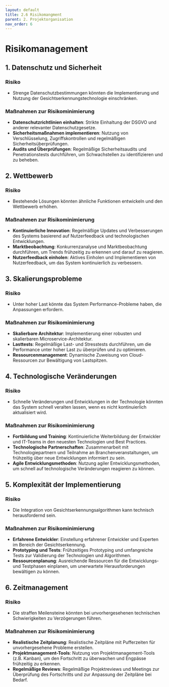 ```yaml
---
layout: default
title: 2.6 Risikomangment
parent: 2. Projektorganisation
nav_order: 6
---
```

# Risikomanagement

## 1. Datenschutz und Sicherheit

### Risiko
- Strenge Datenschutzbestimmungen könnten die Implementierung und Nutzung der Gesichtserkennungstechnologie einschränken.

### Maßnahmen zur Risikominimierung
- **Datenschutzrichtlinien einhalten**: Strikte Einhaltung der DSGVO und anderer relevanter Datenschutzgesetze.
- **Sicherheitsmaßnahmen implementieren**: Nutzung von Verschlüsselung, Zugriffskontrollen und regelmäßigen Sicherheitsüberprüfungen.
- **Audits und Überprüfungen**: Regelmäßige Sicherheitsaudits und Penetrationstests durchführen, um Schwachstellen zu identifizieren und zu beheben.

## 2. Wettbewerb

### Risiko
- Bestehende Lösungen könnten ähnliche Funktionen entwickeln und den Wettbewerb erhöhen.

### Maßnahmen zur Risikominimierung
- **Kontinuierliche Innovation**: Regelmäßige Updates und Verbesserungen des Systems basierend auf Nutzerfeedback und technologischen Entwicklungen.
- **Marktbeobachtung**: Konkurrenzanalyse und Marktbeobachtung durchführen, um Trends frühzeitig zu erkennen und darauf zu reagieren.
- **Nutzerfeedback einholen**: Aktives Einholen und Implementieren von Nutzerfeedback, um das System kontinuierlich zu verbessern.

## 3. Skalierungsprobleme

### Risiko
- Unter hoher Last könnte das System Performance-Probleme haben, die Anpassungen erfordern.

### Maßnahmen zur Risikominimierung
- **Skalierbare Architektur**: Implementierung einer robusten und skalierbaren Microservice-Architektur.
- **Lasttests**: Regelmäßige Last- und Stresstests durchführen, um die Performance unter hoher Last zu überprüfen und zu optimieren.
- **Ressourcenmanagement**: Dynamische Zuweisung von Cloud-Ressourcen zur Bewältigung von Lastspitzen.

## 4. Technologische Veränderungen

### Risiko
- Schnelle Veränderungen und Entwicklungen in der Technologie könnten das System schnell veralten lassen, wenn es nicht kontinuierlich aktualisiert wird.

### Maßnahmen zur Risikominimierung
- **Fortbildung und Training**: Kontinuierliche Weiterbildung der Entwickler und IT-Teams in den neuesten Technologien und Best Practices.
- **Technologische Partnerschaften**: Zusammenarbeit mit Technologiepartnern und Teilnahme an Branchenveranstaltungen, um frühzeitig über neue Entwicklungen informiert zu sein.
- **Agile Entwicklungsmethoden**: Nutzung agiler Entwicklungsmethoden, um schnell auf technologische Veränderungen reagieren zu können.

## 5. Komplexität der Implementierung

### Risiko
- Die Integration von Gesichtserkennungsalgorithmen kann technisch herausfordernd sein.

### Maßnahmen zur Risikominimierung
- **Erfahrene Entwickler**: Einstellung erfahrener Entwickler und Experten im Bereich der Gesichtserkennung.
- **Prototyping und Tests**: Frühzeitiges Prototyping und umfangreiche Tests zur Validierung der Technologien und Algorithmen.
- **Ressourcenplanung**: Ausreichende Ressourcen für die Entwicklungs- und Testphasen einplanen, um unerwartete Herausforderungen bewältigen zu können.

## 6. Zeitmanagement

### Risiko
- Die straffen Meilensteine könnten bei unvorhergesehenen technischen Schwierigkeiten zu Verzögerungen führen.

### Maßnahmen zur Risikominimierung
- **Realistische Zeitplanung**: Realistische Zeitpläne mit Pufferzeiten für unvorhergesehene Probleme erstellen.
- **Projektmanagement-Tools**: Nutzung von Projektmanagement-Tools (z.B. Kanban), um den Fortschritt zu überwachen und Engpässe frühzeitig zu erkennen.
- **Regelmäßige Reviews**: Regelmäßige Projektreviews und Meetings zur Überprüfung des Fortschritts und zur Anpassung der Zeitpläne bei Bedarf.